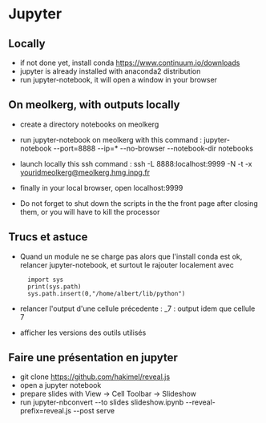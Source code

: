 # Jupyter

## Locally
* if not done yet, install conda https://www.continuum.io/downloads
* jupyter is already installed with anaconda2 distribution
* run jupyter-notebook, it will open a window in your browser

## On meolkerg, with outputs locally
* create a directory notebooks on meolkerg
* run jupyter-notebook on meolkerg with this command : jupyter-notebook --port=8888 --ip=* --no-browser --notebook-dir notebooks
* launch locally this ssh command : ssh -L 8888:localhost:9999 -N -t -x youridmeolkerg@meolkerg.hmg.inpg.fr
* finally in your local browser, open localhost:9999 


* Do not forget to shut down the scripts in the the front page after closing them, or you will have to kill the processor

## Trucs et astuce

* Quand un module ne se charge pas alors que l'install conda est ok, relancer jupyter-notebook, et surtout le rajouter localement avec 

        import sys
        print(sys.path)
        sys.path.insert(0,"/home/albert/lib/python")
      
* relancer l'output d'une cellule précedente : \_7 : output idem que cellule 7
* afficher les versions des outils utilisés

## Faire une présentation en jupyter

 * git clone https://github.com/hakimel/reveal.js
 * open a jupyter notebook
 * prepare slides with View -> Cell Toolbar -> Slideshow
 * run jupyter-nbconvert --to slides slideshow.ipynb --reveal-prefix=reveal.js --post serve
